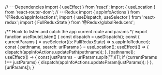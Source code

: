 // ---Dependencies
import { useEffect } from 'react';
import { useLocation } from 'react-router-dom';
// ---Redux
import { appInfoActions } from '@Redux/appInfo/actions';
import { useDispatch, useSelector } from 'react-redux';
import { FullReduxState } from '@Redux/globalReducers';

/** Hook to listen and catch the app current route and params */
export function useRouteListen() {
  const dispatch = useDispatch();
  const { currentParams } = useSelector((s: FullReduxState) => s.appInfoReducer);
  const { pathname, search: urlParams } = useLocation();
  useEffect(() => {
    dispatch(appInfoActions.updatePath(pathname));
  }, [pathname]);
  useEffect(() => {
    const justParams = urlParams.split('?')[1];
    if (currentParams !== justParams) {
      dispatch(appInfoActions.updateParam(justParams));
    }
  }, [urlParams]);
}
